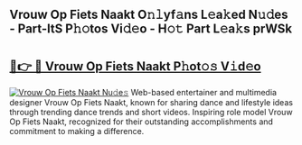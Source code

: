 ## Vrouw Op Fiets Naakt O𝚗𝚕yf𝚊ns L𝚎a𝚔ed N𝚞𝚍es - Part-ltS P𝚑𝚘tos Vi𝚍𝚎o - H𝚘𝚝 Part L𝚎a𝚔s prWSk

# <h2><a href="http://kfexmub.oniu.top/?m=Vrouw+Op+Fiets+Naakt">🔗👉 🔴 Vrouw Op Fiets Naakt P𝚑ot𝚘𝚜 V𝚒d𝚎o</a></h2>

[![Vrouw Op Fiets Naakt Nu𝚍e𝚜](https://i.imgur.com/0qMVB7G.gif)](http://kfexmub.oniu.top/?m=Vrouw+Op+Fiets+Naakt)
Web-based entertainer and multimedia designer Vrouw Op Fiets Naakt, known for sharing dance and lifestyle ideas through trending dance trends and short videos. Inspiring role model Vrouw Op Fiets Naakt, recognized for their outstanding accomplishments and commitment to making a difference.  
